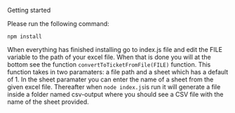 Getting started

Please run the following command:
```
npm install
````
When everything has finished installing go to index.js file and edit the FILE variable to the path of your excel file.
When that is done you will at the bottom see the function ```convertToTicketFromFile(FILE)``` function.
This function takes in two paramaters: a file path and a sheet which has a default of 1. In the sheet paramater you can
enter the name of a sheet from the given excel file. Thereafter when ```node index.js```is run it will generate a file
inside a folder named csv-output where you should see a CSV file with the name of the sheet provided.